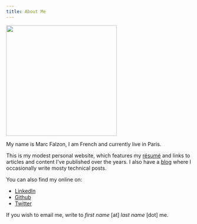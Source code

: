 ```yaml
---
title: About Me
---
```


<img src="/img/me.jpg" width="300">

My name is Marc Falzon, I am French and currently live in Paris.

This is my modest personal website, which features my [résumé][0] and links to articles and content I've published over the years.
I also have a [blog][1] where I occasionally write mosty technical posts.

You can also find my online on:

* [LinkedIn](https://www.linkedin.com/in/mfalzon)
* [Github](https://github.com/falzm)
* [Twitter](https://twitter.com/falzm)

If you wish to email me, write to *first name* [at] *last name* [dot] me.

[0]: /en/resume/
[1]: /en/post/
